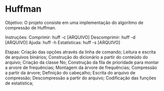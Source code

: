 # Huffman

Objetivo:
O projeto consiste em uma implementação do algoritmo de compressão de Huffman.

Instruções:
Comprimir: huff -c [ARQUIVO]
Descomprimir: huff -d [ARQUIVO]
Ajuda: huff -h
Estatísticas: huff -s [ARQUIVO]

Etapas:
Criação das opções através da linha de comando;
Leitura e escrita de arquivos binários;
Construção do dicionário a partir do conteúdo do arquivo;
Criação da classe No;
Construção da fila de prioridade para montar a arvore de frequências;
Montagem da árvore de frequências;
Compressão a partir da árvore;
Definição do cabeçalho;
Escrita do arquivo de compressão;
Descompressão a partir do arquivo;
Codificação das funções de estatística;
